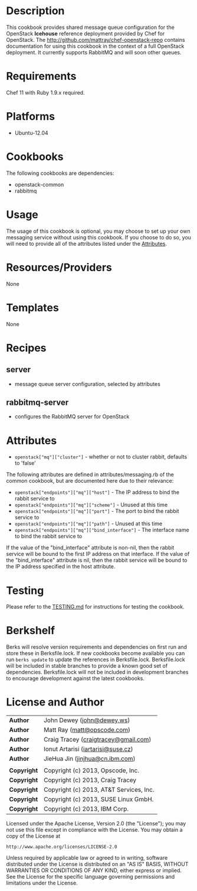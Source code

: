 # Description #

This cookbook provides shared message queue configuration for the OpenStack **Icehouse** reference deployment provided by Chef for OpenStack. The http://github.com/mattray/chef-openstack-repo contains documentation for using this cookbook in the context of a full OpenStack deployment. It currently supports RabbitMQ and will soon other queues.

# Requirements #

Chef 11 with Ruby 1.9.x required.

# Platforms #

* Ubuntu-12.04

# Cookbooks #

The following cookbooks are dependencies:

* openstack-common
* rabbitmq

# Usage #

The usage of this cookbook is optional, you may choose to set up your own messaging service without using this cookbook. If you choose to do so, you will need to provide all of the attributes listed under the [Attributes](#attributes).

# Resources/Providers #

None

# Templates #

None

# Recipes #

## server ##

- message queue server configuration, selected by attributes

## rabbitmq-server ##

- configures the RabbitMQ server for OpenStack

# Attributes #

* `openstack["mq"]["cluster"]` - whether or not to cluster rabbit, defaults to 'false'

The following attributes are defined in attributes/messaging.rb of the common cookbook, but are documented here due to their relevance:

* `openstack["endpoints"]["mq"]["host"]` - The IP address to bind the rabbit service to
* `openstack["endpoints"]["mq"]["scheme"]` - Unused at this time
* `openstack["endpoints"]["mq"]["port"]` - The port to bind the rabbit service to
* `openstack["endpoints"]["mq"]["path"]` - Unused at this time
* `openstack["endpoints"]["mq"]["bind_interface"]` - The interface name to bind the rabbit service to

If the value of the "bind_interface" attribute is non-nil, then the rabbit service will be bound to the first IP address on that interface.  If the value of the "bind_interface" attribute is nil, then the rabbit service will be bound to the IP address specified in the host attribute.

Testing
=====

Please refer to the [TESTING.md](TESTING.md) for instructions for testing the cookbook.

Berkshelf
=====

Berks will resolve version requirements and dependencies on first run and
store these in Berksfile.lock. If new cookbooks become available you can run
`berks update` to update the references in Berksfile.lock. Berksfile.lock will
be included in stable branches to provide a known good set of dependencies.
Berksfile.lock will not be included in development branches to encourage
development against the latest cookbooks.

License and Author
==================

|                      |                                                    |
|:---------------------|:---------------------------------------------------|
| **Author**           |  John Dewey (<john@dewey.ws>)                      |
| **Author**           |  Matt Ray (<matt@opscode.com>)                     |
| **Author**           |  Craig Tracey (<craigtracey@gmail.com>)            |
| **Author**           |  Ionut Artarisi (<iartarisi@suse.cz>)              |
| **Author**           |  JieHua Jin (<jinjhua@cn.ibm.com>)                 |
|                      |                                                    |
| **Copyright**        |  Copyright (c) 2013, Opscode, Inc.                 |
| **Copyright**        |  Copyright (c) 2013, Craig Tracey                  |
| **Copyright**        |  Copyright (c) 2013, AT&T Services, Inc.           |
| **Copyright**        |  Copyright (c) 2013, SUSE Linux  GmbH.             |
| **Copyright**        |  Copyright (c) 2013, IBM Corp.                     |



Licensed under the Apache License, Version 2.0 (the "License");
you may not use this file except in compliance with the License.
You may obtain a copy of the License at

    http://www.apache.org/licenses/LICENSE-2.0

Unless required by applicable law or agreed to in writing, software
distributed under the License is distributed on an "AS IS" BASIS,
WITHOUT WARRANTIES OR CONDITIONS OF ANY KIND, either express or implied.
See the License for the specific language governing permissions and
limitations under the License.
